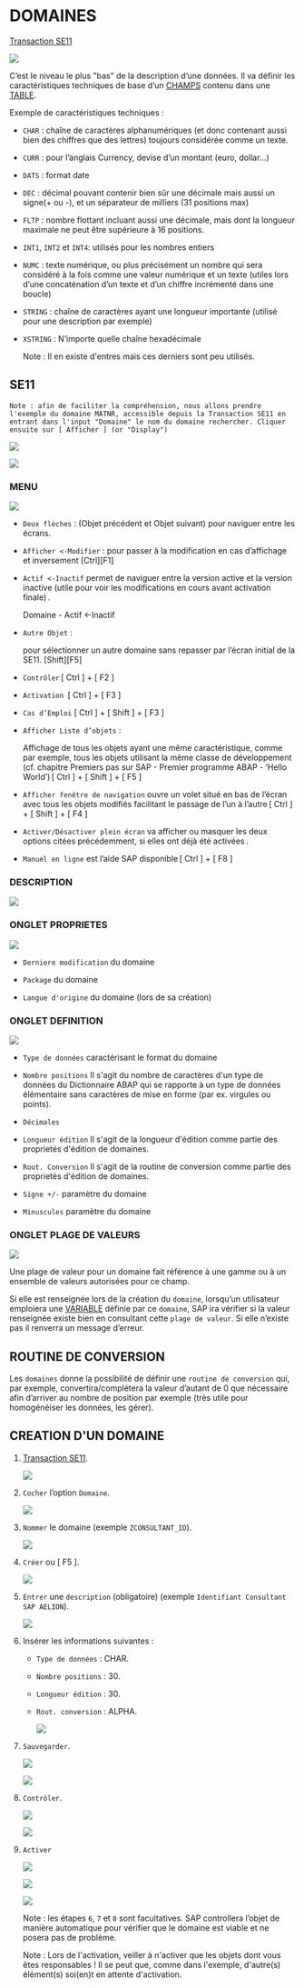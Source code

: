 # DOMAINES

[Transaction SE11](./02_SE11.md)

![](../assets/images/DOMAINES_001.jpg)

C’est le niveau le plus "bas" de la description d’une données. Il va définir les caractéristiques techniques de base d’un [CHAMPS](./03_CHAMPS.md) contenu dans une [TABLE](../08_DB_TABLES/02_TABLES.md).

Exemple de caractéristiques techniques :

- `CHAR` : chaîne de caractères alphanumériques (et donc contenant aussi bien des chiffres que des lettres) toujours considérée comme un texte.​

- `CURR` : pour l’anglais Currency, devise d’un montant (euro, dollar…)​

- `DATS` : format date​

- `DEC` : décimal pouvant contenir bien sûr une décimale mais aussi un signe(+ ou -), et un séparateur de milliers (31 positions max)​

- ``FLTP`` : nombre flottant incluant aussi une décimale, mais dont la longueur maximale ne peut être supérieure à 16 positions.

- `INT1`, `INT2` et `INT4`: utilisés pour les nombres entiers​

- `NUMC` : texte numérique, ou plus précisément un nombre qui sera considéré à la fois comme une valeur numérique et un texte (utiles lors d’une concaténation d’un texte et d’un chiffre incrémenté dans une boucle)​

- `STRING` : chaîne de caractères ayant une longueur importante (utilisé pour une description par exemple)​

- `XSTRING` : N’importe quelle chaîne hexadécimale

    Note : Il en existe d'entres mais ces derniers sont peu utilisés.

## SE11

    Note : afin de faciliter la compréhension, nous allons prendre l'exemple du domaine MATNR, accessible depuis la Transaction SE11 en entrant dans l'input "Domaine" le nom du domaine rechercher. Cliquer ensuite sur [ Afficher ] (or "Display")

![](../assets/images/DOMAINES_002.jpg)

![](../assets/images/DOMAINES_008.jpg)

### MENU

![](../assets/images/DOMAINES_003.jpg)

- ``Deux flèches`` : (Objet précédent et Objet suivant) pour naviguer entre les écrans.

- ``Afficher <-Modifier`` :  pour passer à la modification en cas d’affichage et inversement [Ctrl][F1]

- ``Actif <-Inactif`` permet de naviguer entre la version active et la version inactive (utile pour voir les modifications en cours avant activation finale) .

  Domaine - Actif <-Inactif

- ``Autre Objet`` : 

  pour sélectionner un autre domaine sans repasser par l’écran initial de la SE11. [Shift][F5]

- ``Contrôler`` [ Ctrl ] + [ F2 ]

- ``Activation ``[ Ctrl ] + [ F3 ]

- ``Cas d’Emploi`` [ Ctrl ] + [ Shift ] + [ F3 ]

- ``Afficher Liste d’objets`` : 

    Affichage de tous les objets ayant une même caractéristique, comme par exemple, tous les objets utilisant la même classe de développement (cf. chapitre Premiers pas sur SAP - Premier programme ABAP - ’Hello World’) [ Ctrl ] + [ Shift ] + [ F5 ]

- ``Afficher fenêtre de navigation`` ouvre un volet situé en bas de l’écran avec tous les objets modifiés facilitant le passage de l’un à l’autre [ Ctrl ] + [ Shift ] + [ F4 ]

- ``Activer/Désactiver plein écran`` va afficher ou masquer les deux options citées précédemment, si elles ont déjà été activées .

- ``Manuel en ligne`` est l’aide SAP disponible [ Ctrl ] + [ F8 ]

### DESCRIPTION

![](../assets/images/DOMAINES_004.jpg)

### ONGLET PROPRIETES

![](../assets/images/DOMAINES_005.jpg)

- `Derniere modification` du domaine

- `Package` du domaine

- `Langue d'origine` du domaine (lors de sa création)

### ONGLET DEFINITION

![](../assets/images/DOMAINES_006.jpg)

- `Type de données` caractérisant le format du domaine

- `Nombre positions` Il s'agit du nombre de caractères d'un type de données du Dictionnaire ABAP qui se rapporte à un type de données élémentaire sans caractères de mise en forme (par ex. virgules ou points).

- `Décimales`

- `Longueur édition` Il s'agit de la longueur d'édition comme partie des proprietés d'édition de domaines.

- `Rout. Conversion` Il s'agit de la routine de conversion comme partie des proprietés d'édition de domaines.

- `Signe +/-` paramètre du domaine

- `Minuscules` paramètre du domaine

### ONGLET PLAGE DE VALEURS

![](../assets/images/DOMAINES_007.jpg)

Une plage de valeur pour un domaine fait référence à une gamme ou à un ensemble de valeurs autorisées pour ce champ.

Si elle est renseignée lors de la création du `domaine`, lorsqu’un utilisateur emploiera une [VARIABLE](../03_VARIABLES_&_CONSTANTES/02_VARIABLES_&_CONSTANTES/01_VARIABLES.mdd) définie par ce `domaine`, SAP ira vérifier si la valeur renseignée existe bien en consultant cette `plage de valeur`. Si elle n’existe pas il renverra un message d’erreur.

## ROUTINE DE CONVERSION

Les `domaines` donne la possibilité de définir une `routine de conversion` qui, par exemple, convertira/complétera la valeur d’autant de 0 que nécessaire afin d’arriver au nombre de position par exemple (très utile pour homogénéiser les données, les gérer).

## CREATION D'UN DOMAINE

1. [Transaction SE11](./02_SE11.md).

      ![](../assets/images/DOMAINES_009.jpg)

2. `Cocher` l’option `Domaine`.

      ![](../assets/images/DOMAINES_010.jpg)

3. `Nommer` le domaine (exemple `ZCONSULTANT_ID`).

      ![](../assets/images/DOMAINES_011.jpg)

4. `Créer` ou [ F5 ].

      ![](../assets/images/DOMAINES_012.jpg)

5. `Entrer` une `description` (obligatoire) (exemple `Identifiant Consultant SAP AELION`).

      ![](../assets/images/DOMAINES_013.jpg)

6. Insérer les informations suivantes :

   - `Type de données` : CHAR.

   - `Nombre positions` : 30.

   - `Longueur édition` : 30.

   - `Rout. conversion` : ALPHA.

      ![](../assets/images/DOMAINES_014.jpg)

7. `Sauvegarder`.

      ![](../assets/images/DOMAINES_015.jpg)

      ![](../assets/images/DOMAINES_016.jpg)

8. `Contrôler`.

      ![](../assets/images/DOMAINES_017.jpg)

      ![](../assets/images/DOMAINES_018.jpg)

9. `Activer`

      ![](../assets/images/DOMAINES_019.jpg)

      ![](../assets/images/DOMAINES_020.jpg)

      ![](../assets/images/DOMAINES_021.jpg)

    Note : les étapes `6`, `7` et `8` sont facultatives. SAP controllera l’objet de manière automatique pour vérifier que le domaine est viable et ne posera pas de problème.

    Note : Lors de l'activation, veiller à n'activer que les objets dont vous êtes responsables ! Il se peut que, comme dans l'exemple, d'autre(s) élément(s) soi(en)t en attente d'activation.